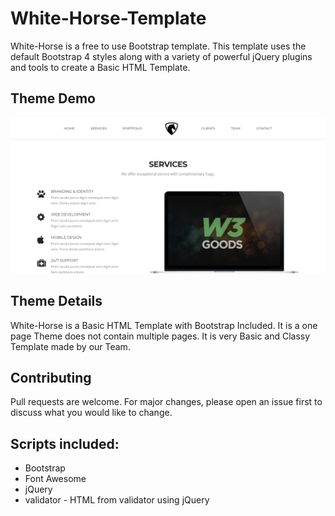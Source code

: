 # White-Horse-Template

White-Horse is a free to use Bootstrap template.
This template uses the default Bootstrap 4 styles along with a variety of powerful jQuery plugins and tools to create a Basic HTML Template.

## Theme Demo
![White-Horse-Template](White-Horse-Template-Preview.png)

##  Theme Details
White-Horse is a Basic HTML Template with Bootstrap Included. It is a one page Theme does not contain multiple pages. It is very Basic and Classy Template made by our Team.

## Contributing
Pull requests are welcome. For major changes, please open an issue first to discuss what you would like to change.

## Scripts included:
* Bootstrap
* Font Awesome
* jQuery
* validator - HTML from validator using jQuery
